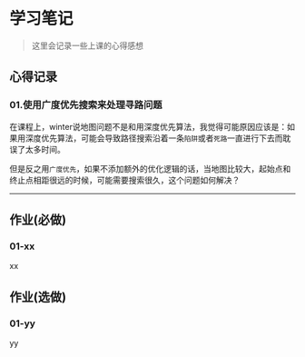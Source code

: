 # 学习笔记

> 这里会记录一些上课的心得感想

## 心得记录

### 01.使用广度优先搜索来处理寻路问题

在课程上，winter说地图问题不是和用深度优先算法，我觉得可能原因应该是：如果用深度优先算法，可能会导致路径搜索沿着一条`陷阱`或者`死路`一直进行下去而耽误了太多时间。

但是反之用`广度优先`，如果不添加额外的优化逻辑的话，当地图比较大，起始点和终止点相距很远的时候，可能需要搜索很久，这个问题如何解决？

---

## 作业(**必做**)

### 01-xx

xx

## 作业(选做)

### 01-yy

yy
